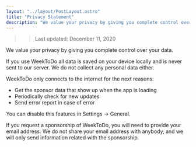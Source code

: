 ```yaml
---
layout: "../layout/PostLayout.astro"
title: "Privacy Statement"
description: "We value your privacy by giving you complete control over your data."
---
```



>> Last updated: December 11, 2020

We value your privacy by giving you complete control over your data.

If you use WeekToDo all data is saved on your device locally and is never sent to our server. We do not collect any personal data either.

WeekToDo only connects to the internet for the next reasons:

- Get the sponsor data that show up when the app is loading
- Periodically check for new updates
- Send error report in case of error
 
You can disable this features in Settings -> General.

If you request a sponsorship of WeekToDo, you will need to provide your email address. We do not share your email address with anybody, and we will only send information related with the sponsorship.